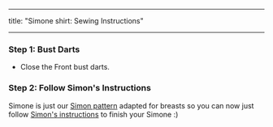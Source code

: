 - - -
title: "Simone shirt: Sewing Instructions"
- - -

### Step 1: Bust Darts

- Close the Front bust darts.

### Step 2: Follow Simon's Instructions

<Note>

Simone is just our [Simon pattern](/designs/simon/) adapted for breasts so you can now just follow [Simon's instructions](docs/patterns/simon/instructions) to finish your Simone :)

</Note>
